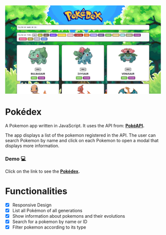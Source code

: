 ![image](https://github.com/andyminyety/Pokedex/blob/c7a5bd18494caf736c8bf3c2f675ed8a20f53244/img/screenshot.png)

# Pokédex

A Pokemon app written in JavaScript. It uses the API from: **[PokéAPI](https://pokeapi.co).**  

The app displays a list of the pokemon registered in the API. The user can search Pokemon by name and click on each Pokemon to open a modal that displays more information.

### Demo :computer:

Click on the link to see the **[Pokédex](https://andyminyety.github.io/Pokedex/).** 

# Functionalities

- [x] Responsive Design
- [x] List all Pokémon of all generations
- [x] Show information about pokemons and their evolutions
- [x] Search for a pokemon by name or ID
- [x] Filter pokemon according to its type
